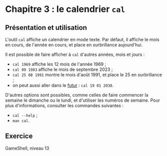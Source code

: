 # Chapitre 3 : le calendrier `cal`

## Présentation et utilisation

L'outil `cal` affiche un calendrier en mode texte. Par défaut, il affiche le
mois en cours, de l'année en cours, et place en surbrillance aujourd'hui.

Il est possible de faire afficher à `cal` d'autres années, mois et jours :

- `cal 1969` affiche les 12 mois de l'année 1969 ;
- `cal 09 1983` affiche le mois de septembre 2023 ;
- `cal 25 08 1991` montre le mois d'août 1991, et place le 25 en surbrillance ;
- on peut aussi aller dans le
  [futur](https://fr.wikipedia.org/wiki/Bug_de_l%27an_2038) : `cal 19 01 2038`.

D'autres options sont possibles, comme celles de faire commencer la semaine le
dimanche ou le lundi, et d'utiliser les numéros de semaine. Pour plus
d'informations, consulter les commandes suivantes :

- `cal --help` ;
- `man cal`.

## Exercice

GameShell, niveau 13
